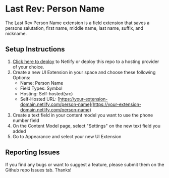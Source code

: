 # Last Rev: Person Name

The Last Rev Person Name extension is a field extension that saves a persons salutation, first name, middle name, last name, suffix, and nickname.


## Setup Instructions

1. [Click here to deploy](https://app.netlify.com/start/deploy?repository=https://github.com/last-rev-llc/contentful-ui-extensions) to Netlify or deploy this repo to a hosting provider of your choice.
2. Create a new UI Extension in your space and choose these following Options:
    - Name: Person Name
    - Field Types: Symbol
    - Hosting: Self-hosted(src)
    - Self-Hosted URL: [https://your-extension-domain.netlify.com/person-name](https://your-extension-domain.netlify.com/person-name)
3. Create a text field in your content model you want to use the phone number field
4. On the Content Model page, select "Settings" on the new text field you added
5. Go to Appearance and select your new UI Extension

## Reporting Issues

If you find any bugs or want to suggest a feature, please submit them on the Github repo Issues tab. Thanks!